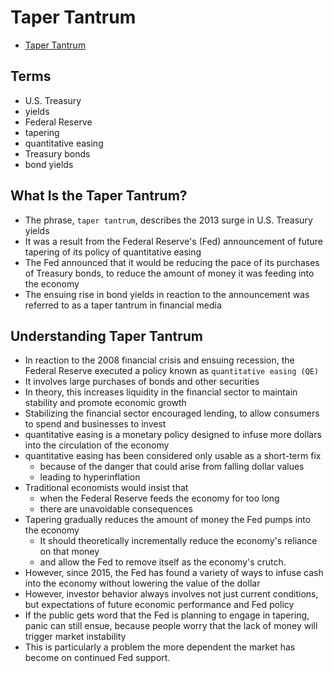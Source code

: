 # Taper Tantrum

- [Taper Tantrum](https://www.investopedia.com/terms/t/taper-tantrum.asp)

## Terms

- U.S. Treasury
- yields
- Federal Reserve
- tapering
- quantitative easing
- Treasury bonds
- bond yields

## What Is the Taper Tantrum?

- The phrase, `taper tantrum`, describes the 2013 surge in U.S. Treasury yields
- It was a result from the Federal Reserve's (Fed) announcement of future tapering of its policy of quantitative easing
- The Fed announced that it would be reducing the pace of its purchases of Treasury bonds, to reduce the amount of money it was feeding into the economy
- The ensuing rise in bond yields in reaction to the announcement was referred to as a taper tantrum in financial media

## Understanding Taper Tantrum

- In reaction to the 2008 financial crisis and ensuing recession, the Federal Reserve executed a policy known as `quantitative easing (QE)`
- It involves large purchases of bonds and other securities
- In theory, this increases liquidity in the financial sector to maintain stability and promote economic growth
- Stabilizing the financial sector encouraged lending, to allow consumers to spend and businesses to invest
- quantitative easing is a monetary policy designed to infuse more dollars into the circulation of the economy
- quantitative easing has been considered only usable as a short-term fix
  - because of the danger that could arise from falling dollar values
  - leading to hyperinflation
- Traditional economists would insist that
  - when the Federal Reserve feeds the economy for too long
  - there are unavoidable consequences
- Tapering gradually reduces the amount of money the Fed pumps into the economy
  - It should theoretically incrementally reduce the economy's reliance on that money
  - and allow the Fed to remove itself as the economy's crutch.
- However, since 2015, the Fed has found a variety of ways to infuse cash into the economy without lowering the value of the dollar
- However, investor behavior always involves not just current conditions, but expectations of future economic performance and Fed policy
- If the public gets word that the Fed is planning to engage in tapering, panic can still ensue, because people worry that the lack of money will trigger market instability
- This is particularly a problem the more dependent the market has become on continued Fed support.
